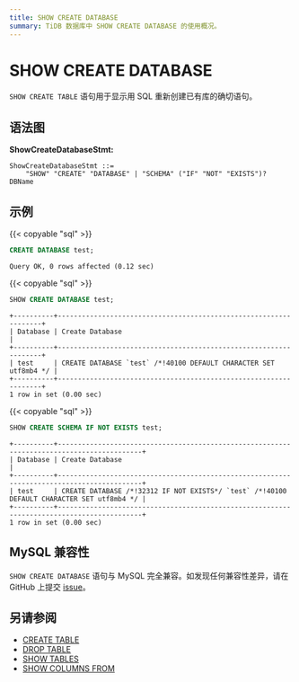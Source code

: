 ```yaml
---
title: SHOW CREATE DATABASE
summary: TiDB 数据库中 SHOW CREATE DATABASE 的使用概况。
---
```


# SHOW CREATE DATABASE

`SHOW CREATE TABLE` 语句用于显示用 SQL 重新创建已有库的确切语句。

## 语法图

**ShowCreateDatabaseStmt:**

```ebnf+diagram
ShowCreateDatabaseStmt ::=
    "SHOW" "CREATE" "DATABASE" | "SCHEMA" ("IF" "NOT" "EXISTS")? DBName
```

## 示例

{{< copyable "sql" >}}

```sql
CREATE DATABASE test;
```

```
Query OK, 0 rows affected (0.12 sec)
```

{{< copyable "sql" >}}

```sql
SHOW CREATE DATABASE test;
```

```
+----------+------------------------------------------------------------------+
| Database | Create Database                                                  |
+----------+------------------------------------------------------------------+
| test     | CREATE DATABASE `test` /*!40100 DEFAULT CHARACTER SET utf8mb4 */ |
+----------+------------------------------------------------------------------+
1 row in set (0.00 sec)
```

{{< copyable "sql" >}}

```sql
SHOW CREATE SCHEMA IF NOT EXISTS test;
```

```
+----------+-------------------------------------------------------------------------------------------+
| Database | Create Database                                                                           |
+----------+-------------------------------------------------------------------------------------------+
| test     | CREATE DATABASE /*!32312 IF NOT EXISTS*/ `test` /*!40100 DEFAULT CHARACTER SET utf8mb4 */ |
+----------+-------------------------------------------------------------------------------------------+
1 row in set (0.00 sec)
```

## MySQL 兼容性

`SHOW CREATE DATABASE` 语句与 MySQL 完全兼容。如发现任何兼容性差异，请在 GitHub 上提交 [issue](https://github.com/pingcap/tidb/issues/new/choose)。

## 另请参阅

* [CREATE TABLE](/sql-statements/sql-statement-create-table.md)
* [DROP TABLE](/sql-statements/sql-statement-drop-table.md)
* [SHOW TABLES](/sql-statements/sql-statement-show-tables.md)
* [SHOW COLUMNS FROM](/sql-statements/sql-statement-show-columns-from.md)
